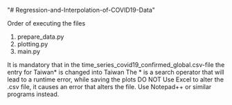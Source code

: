 "# Regression-and-Interpolation-of-COVID19-Data" 

Order of executing the files 

1. prepare_data.py
2. plotting.py
3. main.py

It is mandatory that in the time_series_covid19_confirmed_global.csv-file the entry for Taiwan* is changed into Taiwan
The * is a search operator that will lead to a runtime error, while saving the plots
DO NOT Use Excel to alter the .csv file, it causes an error that alters the file. Use Notepad++ or similar programs instead.